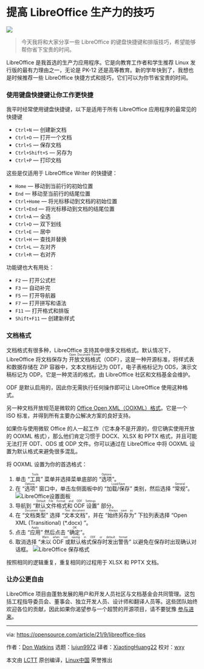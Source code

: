[#]: subject: "My favorite LibreOffice productivity tips"
[#]: via: "https://opensource.com/article/21/9/libreoffice-tips"
[#]: author: "Don Watkins https://opensource.com/users/don-watkins"
[#]: collector: "lujun9972"
[#]: translator: "XiaotingHuang22"
[#]: reviewer: "wxy"
[#]: publisher: " "
[#]: url: " "

提高 LibreOffice 生产力的技巧
======

![][0]

> 今天我将和大家分享一些 LibreOffice 的键盘快捷键和排版技巧，希望能够帮你省下宝贵的时间。

LibreOffice 是我首选的生产力应用程序。它是向教育工作者和学生推荐 Linux 发行版的最有力理由之一，无论是 PK-12 还是高等教育。新的学年快到了，我想也是时候推荐一些 LibreOffice 快捷方式和技巧，它们可以为你节省宝贵的时间。

### 使用键盘快捷键让你工作更快捷

我平时经常使用键盘快捷键，以下是适用于所有 LibreOffice 应用程序的最常见的快捷键

  * `Ctrl+N` — 创建新文档
  * `Ctrl+O` — 打开一个文档
  * `Ctrl+S` — 保存文档
  * `Ctrl+Shift+S` — 另存为
  * `Ctrl+P` — 打印文档

这些是仅适用于 LibreOffice Writer 的快捷键：

  * `Home` — 移动到当前行的初始位置
  * `End` — 移动至当前行的结尾位置
  * `Ctrl+Home` — 将光标移动到文档的初始位置
  * `Ctrl+End` — 将光标移动到文档的结尾位置
  * `Ctrl+A` — 全选
  * `Ctrl+D` — 双下划线
  * `Ctrl+E` — 居中
  * `Ctrl+H` — 查找并替换
  * `Ctrl+L` — 左对齐
  * `Ctrl+R` — 右对齐

功能键也大有用处：
  * `F2` — 打开公式栏
  * `F3` — 自动补完
  * `F5` — 打开导航器
  * `F7` — 打开拼写和语法
  * `F11` — 打开格式和排版
  * `Shift+F11` — 创建新样式

### 文档格式

文档格式有很多种，LibreOffice 支持其中很多文档格式。默认情况下，LibreOffice 将文档保存为 <ruby>开放文档格式<rt>Open Document Format</rt></ruby>（ODF），这是一种开源标准，将样式表和数据存储在 ZIP 容器中，文本文档标记为 ODT，电子表格标记为 ODS，演示文稿标记为 ODP。它是一种灵活的格式，由 LibreOffice 社区和文档基金会维护。

ODF 是默认启用的，因此你无需执行任何操作即可让 LibreOffice 使用这种格式。

另一种文档开放规范是微软的 [Office Open XML（OOXML）格式][2]。它是一个 ISO 标准，并得到所有主要办公解决方案的良好支持。

如果你与使用微软 Office 的人一起工作（它本身不是开源的，但它确实使用开放的 OOXML 格式），那么他们肯定习惯于 DOCX、XLSX 和 PPTX 格式，并且可能无法打开 ODT、ODS 或 ODP 文件。你可以通过在 LibreOffice 中将 OOXML 设置为默认格式来避免很多混乱。

将 OOXML 设置为你的首选格式：

   1. 单击 “<ruby>工具<rt>Tools</rt></ruby>” 菜单并选择菜单底部的 “<ruby>选项<rt>Options</rt></ruby>”。
   2. 在 “<ruby>选项<rt>Options</rt></ruby>” 窗口中，单击左侧面板中的 “<ruby>加载/保存<rt>Load/Save</rt></ruby>” 类别，然后选择 “<ruby>常规<rt>General</rt></ruby>”。  
  ![LibreOffice设置面板][3]
   3. 导航到 “<ruby>默认文件格式和 ODF 设置<rt>Default File Format and ODF Settings</rt></ruby>” 部分。
   4. 在 “<ruby>文档类型<rt>Document type</rt></ruby>” 选择 “<ruby>文本文档<rt>Text document</rt></ruby>”，并在 “<ruby>始终另存为<rt>Always save as</rt></ruby>” 下拉列表选择 “Open XML (Transitional) (*.docx) ”。
   5. 点击 “<ruby>应用<rt>Apply</rt></ruby>” 然后点击 “<ruby>确定<rt>OK</rt></ruby>”。
   6. 取消选择 “<ruby>未以 ODF 或默认格式保存时发出警告<rt>Warn when not saving in ODF or default format </rt></ruby>” 以避免在保存时出现确认对话框。
  ![LibreOffice 保存格式][5]

按照相同的逻辑重复，重复相同的过程用于 XLSX 和 PPTX 文档。

### 让办公更自由

LibreOffice 项目由蓬勃发展的用户和开发人员社区与文档基金会共同管理。这包括工程指导委员会、董事会、独立开发人员、设计师和翻译人员等。这些团队始终欢迎各位的贡献，因此如果你渴望参与一个超赞的开源项目，请不要犹豫 [参与进来][6]。

--------------------------------------------------------------------------------

via: https://opensource.com/article/21/9/libreoffice-tips

作者：[Don Watkins][a]
选题：[lujun9972][b]
译者：[XiaotingHuang22](https://github.com/XiaotingHuang22)
校对：[wxy](https://github.com/wxy)

本文由 [LCTT](https://github.com/LCTT/TranslateProject) 原创编译，[Linux中国](https://linux.cn/) 荣誉推出

[a]: https://opensource.com/users/don-watkins
[b]: https://github.com/lujun9972
[1]: https://opensource.com/sites/default/files/styles/image-full-size/public/lead-images/lenovo-thinkpad-laptop-window-focus.png?itok=g0xPm2kD (young woman working on a laptop)
[2]: https://www.iso.org/standard/71691.html
[3]: https://opensource.com/sites/default/files/uploads/libreoffice-panel.jpg (LibreOffice settings panel)
[4]: https://creativecommons.org/licenses/by-sa/4.0/
[5]: https://opensource.com/sites/default/files/uploads/libreoffice-save-format.jpg (LibreOffice save formats)
[6]: https://www.libreoffice.org/community/get-involved/
[0]: https://img.linux.net.cn/data/attachment/album/202302/11/161923gks1dsldq7dd1z67.jpg